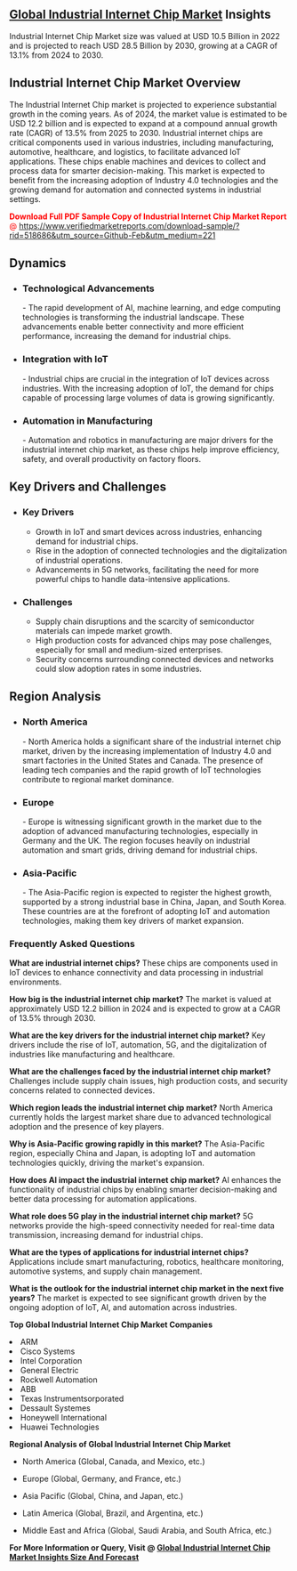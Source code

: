 <h2><a href="https://www.verifiedmarketreports.com/download-sample/?rid=518686&amp;utm_source=Github&amp;utm_medium=221" target="_blank">Global Industrial Internet Chip Market</a> Insights</h2><p>Industrial Internet Chip Market size was valued at USD 10.5 Billion in 2022 and is projected to reach USD 28.5 Billion by 2030, growing at a CAGR of 13.1% from 2024 to 2030.</p><p> <h2>Industrial Internet Chip Market Overview</h2> <p>The Industrial Internet Chip market is projected to experience substantial growth in the coming years. As of 2024, the market value is estimated to be USD 12.2 billion and is expected to expand at a compound annual growth rate (CAGR) of 13.5% from 2025 to 2030. Industrial internet chips are critical components used in various industries, including manufacturing, automotive, healthcare, and logistics, to facilitate advanced IoT applications. These chips enable machines and devices to collect and process data for smarter decision-making. This market is expected to benefit from the increasing adoption of Industry 4.0 technologies and the growing demand for automation and connected systems in industrial settings.</p> <p><p><span class=""><span style="color: #ff0000;"><strong>Download Full PDF Sample Copy of Industrial Internet Chip Market Report</strong> @ </span><a href="https://www.verifiedmarketreports.com/download-sample/?rid=518686&amp;utm_source=Github-Feb&amp;utm_medium=221" target="_blank">https://www.verifiedmarketreports.com/download-sample/?rid=518686&amp;utm_source=Github-Feb&amp;utm_medium=221</a></span></p></p> <h2>Dynamics</h2> <ul> <li><h3>Technological Advancements</h3> - The rapid development of AI, machine learning, and edge computing technologies is transforming the industrial landscape. These advancements enable better connectivity and more efficient performance, increasing the demand for industrial chips.</li> <li><h3>Integration with IoT</h3> - Industrial chips are crucial in the integration of IoT devices across industries. With the increasing adoption of IoT, the demand for chips capable of processing large volumes of data is growing significantly.</li> <li><h3>Automation in Manufacturing</h3> - Automation and robotics in manufacturing are major drivers for the industrial internet chip market, as these chips help improve efficiency, safety, and overall productivity on factory floors.</li> </ul> <h2>Key Drivers and Challenges</h2> <ul> <li><h3>Key Drivers</h3> <ul> <li>Growth in IoT and smart devices across industries, enhancing demand for industrial chips.</li> <li>Rise in the adoption of connected technologies and the digitalization of industrial operations.</li> <li>Advancements in 5G networks, facilitating the need for more powerful chips to handle data-intensive applications.</li> </ul> </li> <li><h3>Challenges</h3> <ul> <li>Supply chain disruptions and the scarcity of semiconductor materials can impede market growth.</li> <li>High production costs for advanced chips may pose challenges, especially for small and medium-sized enterprises.</li> <li>Security concerns surrounding connected devices and networks could slow adoption rates in some industries.</li> </ul> </li> </ul> <h2>Region Analysis</h2> <ul> <li><h3>North America</h3> - North America holds a significant share of the industrial internet chip market, driven by the increasing implementation of Industry 4.0 and smart factories in the United States and Canada. The presence of leading tech companies and the rapid growth of IoT technologies contribute to regional market dominance.</li> <li><h3>Europe</h3> - Europe is witnessing significant growth in the market due to the adoption of advanced manufacturing technologies, especially in Germany and the UK. The region focuses heavily on industrial automation and smart grids, driving demand for industrial chips.</li> <li><h3>Asia-Pacific</h3> - The Asia-Pacific region is expected to register the highest growth, supported by a strong industrial base in China, Japan, and South Korea. These countries are at the forefront of adopting IoT and automation technologies, making them key drivers of market expansion.</li> </ul> <h3>Frequently Asked Questions</h3> <p><strong>What are industrial internet chips?</strong> These chips are components used in IoT devices to enhance connectivity and data processing in industrial environments.</p> <p><strong>How big is the industrial internet chip market?</strong> The market is valued at approximately USD 12.2 billion in 2024 and is expected to grow at a CAGR of 13.5% through 2030.</p> <p><strong>What are the key drivers for the industrial internet chip market?</strong> Key drivers include the rise of IoT, automation, 5G, and the digitalization of industries like manufacturing and healthcare.</p> <p><strong>What are the challenges faced by the industrial internet chip market?</strong> Challenges include supply chain issues, high production costs, and security concerns related to connected devices.</p> <p><strong>Which region leads the industrial internet chip market?</strong> North America currently holds the largest market share due to advanced technological adoption and the presence of key players.</p> <p><strong>Why is Asia-Pacific growing rapidly in this market?</strong> The Asia-Pacific region, especially China and Japan, is adopting IoT and automation technologies quickly, driving the market's expansion.</p> <p><strong>How does AI impact the industrial internet chip market?</strong> AI enhances the functionality of industrial chips by enabling smarter decision-making and better data processing for automation applications.</p> <p><strong>What role does 5G play in the industrial internet chip market?</strong> 5G networks provide the high-speed connectivity needed for real-time data transmission, increasing demand for industrial chips.</p> <p><strong>What are the types of applications for industrial internet chips?</strong> Applications include smart manufacturing, robotics, healthcare monitoring, automotive systems, and supply chain management.</p> <p><strong>What is the outlook for the industrial internet chip market in the next five years?</strong> The market is expected to see significant growth driven by the ongoing adoption of IoT, AI, and automation across industries.</p> </p><p><strong>Top Global Industrial Internet Chip Market Companies</strong></p><div data-test-id=""><p><li>ARM</li><li> Cisco Systems</li><li> Intel Corporation</li><li> General Electric</li><li> Rockwell Automation</li><li> ABB</li><li> Texas Instrumentsorporated</li><li> Dessault Systemes</li><li> Honeywell International</li><li> Huawei Technologies</li></p><div><strong>Regional Analysis of&nbsp;Global Industrial Internet Chip Market</strong></div><ul><li dir="ltr"><p dir="ltr">North America&nbsp;(Global, Canada, and Mexico, etc.)</p></li><li dir="ltr"><p dir="ltr">Europe (Global, Germany, and France, etc.)</p></li><li dir="ltr"><p dir="ltr">Asia Pacific&nbsp;(Global, China, and Japan, etc.)</p></li><li dir="ltr"><p dir="ltr">Latin America&nbsp;(Global, Brazil, and Argentina, etc.)</p></li><li dir="ltr">Middle East and Africa&nbsp;(Global, Saudi Arabia, and South Africa, etc.)</li></ul><p><strong>For More Information or Query, Visit @&nbsp;</strong><strong><a href="https://www.verifiedmarketreports.com/product/industrial-internet-chip-market-size-and-forecast/?utm_source=Github&amp;utm_medium=221" target="_blank">Global Industrial Internet Chip Market Insights Size And Forecast</a></strong></p></div>
